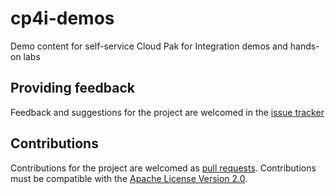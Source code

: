 # cp4i-demos

Demo content for self-service Cloud Pak for Integration demos and hands-on labs

## Providing feedback

Feedback and suggestions for the project are welcomed in the [issue tracker](https://github.com/IBM/cp4i-demos/issues)

## Contributions

Contributions for the project are welcomed as [pull requests](https://github.com/IBM/cp4i-demos/pulls). Contributions must be compatible with the [Apache License Version 2.0](LICENSE).
